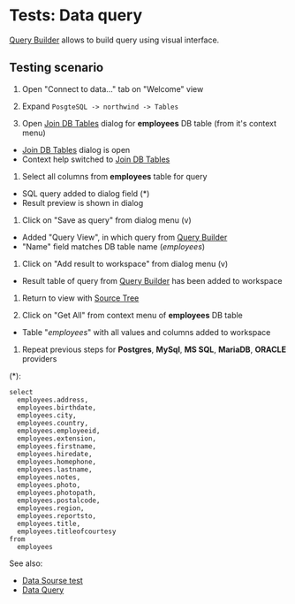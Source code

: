 <!-- TITLE: Tests: Join DB Tables -->
<!-- SUBTITLE: -->

# Tests: Data query

[Query Builder](../../access/databases/databases.md#join-tables) allows to build query using visual interface.

## Testing scenario

1. Open "Connect to data..." tab on "Welcome" view

1. Expand ```PosgteSQL -> northwind -> Tables```

1. Open [Join DB Tables](../../access/databases/databases.md#join-tables) dialog for **employees** DB table (from it's context menu)

* [Join DB Tables](../../access/databases/databases.md#join-tables) dialog is open
* Context help switched to [Join DB Tables](../../access/databases/databases.md#join-tables)

1. Select all columns from **employees** table for query

* SQL query added to dialog field (*)
* Result preview is shown in dialog

1. Click on "Save as query" from dialog menu (v)

* Added "Query View", in which query from [Query Builder](../../access/databases/databases.md#join-tables)
* "Name" field matches DB table name (*employees*)

1. Click on "Add result to workspace" from dialog menu (v)

* Result table of query from [Query Builder](../../access/databases/databases.md#join-tables) has been added to workspace

1. Return to view with [Source Tree](../../access/access.md#data-sources)

1. Click on "Get All" from context menu of **employees** DB table

* Table "*employees*" with all values and columns added to workspace

1. Repeat previous steps for **Postgres**, **MySql**, **MS SQL**, **MariaDB**, **ORACLE**
   providers

(*):

```
select
  employees.address,
  employees.birthdate,
  employees.city,
  employees.country,
  employees.employeeid,
  employees.extension,
  employees.firstname,
  employees.hiredate,
  employees.homephone,
  employees.lastname,
  employees.notes,
  employees.photo,
  employees.photopath,
  employees.postalcode,
  employees.region,
  employees.reportsto,
  employees.title,
  employees.titleofcourtesy
from
  employees
```

See also:

* [Data Sourse test](../../access/data-source-test.md)
* [Data Query](../../access/access.md#data-query)
